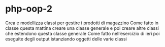 # php-oop-2
Crea e modellizza classi per gestire i prodotti di magazzino
Come fatto in classe questa mattina creare una classe generale e poi creare altre classi che estendono questa classe generale
Come fatto nell’esercizio di ieri poi eseguite degli output istanziando oggetti delle varie classi
